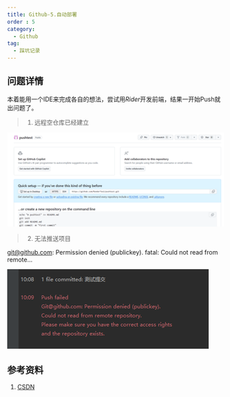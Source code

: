 ```yaml
---
title: Github-5.自动部署
order : 5
category:
  - Github
tag:
  - 踩坑记录
---
```


## 问题详情
本着能用一个IDE来完成各自的想法，尝试用*Rider*开发前端，结果一开始Push就出问题了。
>1. 远程空仓库已经建立

![无法推送](assets%2Fpushtest.png)
>2. 无法推送项目

git@github.com: Permission denied (publickey). fatal: Could not read from remote...

![错误提示](./assets/ssh.png)

## 参考资料

1. [CSDN](https://blog.csdn.net/W_317/article/details/106518894)

